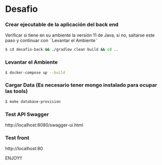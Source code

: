 # Desafio

### Crear ejecutable de la aplicación del back end
Verificar si tiene en su ambiente la versión 11 de Java, si no, saltarse este paso y continuar con ¨Levantar el Ambiente¨

```sh
$ cd desafio-back && ./gradlew clean build && cd ..
```

### Levantar el Ambiente

```sh
$ docker-compose up --build
```

### Cargar Data (Es necesario tener mongo instalado para ocupar las tools)
```sh
$ make database-provision
```
### Test API Swagger

http://localhost:8080/swagger-ui.html

### Test front

http://localhost:80

ENJOY!!